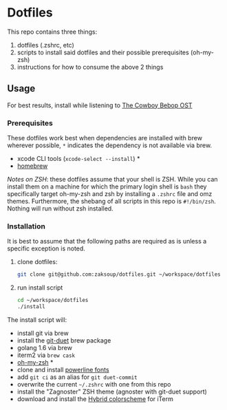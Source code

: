 # Dotfiles

This repo contains three things:

1. dotfiles (.zshrc, etc)
1. scripts to install said dotfiles and their possible prerequisites (oh-my-zsh)
1. instructions for how to consume the above 2 things

## Usage

For best results, install while listening to
[The Cowboy Bebop OST](https://itunes.apple.com/us/album/cowboy-bebop-original-soundtrack/id489780131)

### Prerequisites

These dotfiles work best when dependencies are installed with brew wherever possible,
`*` indicates the dependency is not available via brew.

* xcode CLI tools (`xcode-select --install`) *
* [homebrew](http://brew.sh)

*Notes on ZSH*: these dotfiles assume that your shell is ZSH. While you can install
them on a machine for which the primary login shell is `bash` they specifically target
oh-my-zsh and zsh by installing a `.zshrc` file and omz themes. Furthermore, the shebang
of all scripts in this repo is `#!/bin/zsh`. Nothing will run without zsh installed.

### Installation

It is best to assume that the following paths are required as is unless a specific
exception is noted.

1. clone dotfiles:

    ```bash
    git clone git@github.com:zaksoup/dotfiles.git ~/workspace/dotfiles
    ```
1. run install script

    ```bash
    cd ~/workspace/dotfiles
    ./install
    ```

The install script will:

* install git via brew
* install the [git-duet](https://github.com/git-duet/git-duet) brew package
* golang 1.6 via brew
* iterm2 via `brew cask`
* [oh-my-zsh](https://github.com/robbyrussell/oh-my-zsh) *
* clone and install [powerline fonts](https://github.com/powerline/fonts)
* add `git ci` as an alias for `git duet-commit`
* overwrite the current `~/.zshrc` with one from this repo
* install the "Zagnoster" ZSH theme (agnoster with git-duet support)
* download and install the [Hybrid colorscheme](https://github.com/w0ng/vim-hybrid) for iTerm

